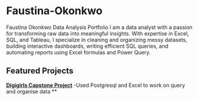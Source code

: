 # Faustina-Okonkwo
Faustina Okonkwo Data Analysis Portfolio
I am a data analyst with a passion for transforming raw data into meaningful insights. With expertise in Excel, SQL, and Tableau, I specialize in cleaning and organizing messy datasets, building interactive dashboards, writing efficient SQL queries, and automating reports using Excel formulas and Power Query.
## Featured Projects
**[Digigirls Capstone Project](http://bit.ly/3Db09x9)** -Used Postgresql and Excel to work on query and organise data
**
